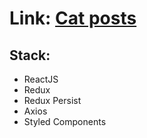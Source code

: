 # Link: [Cat posts](https://my-cats-posts.vercel.app/)

## Stack:

- ReactJS
- Redux
- Redux Persist
- Axios
- Styled Components
